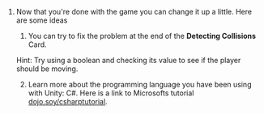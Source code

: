 1. Now that you're done with the game you can change it up a little. Here are some ideas

    1. You can try to fix the problem at the end of the **Detecting Collisions** Card. 
    
    Hint: Try using a boolean and checking its value to see if the player should be moving.
    
    2. Learn more about the programming language you have been using with Unity: C#. Here is a link to Microsofts tutorial [dojo.soy/csharptutorial](https://mva.microsoft.com/en-us/training-courses/c-fundamentals-for-absolute-beginners-16169?l=Lvld4EQIC_2706218949).